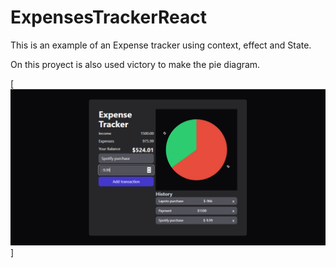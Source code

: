 # ExpensesTrackerReact

This is an example of an Expense tracker using context, effect and State.

On this proyect is also used victory to make the pie diagram.

[![Alt text](src/assets/image.png)]